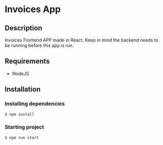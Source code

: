 # Invoices App

## Description

Invoices Frontend APP made in React. Keep in mind the backend needs to be running before this app is run.

## Requirements
- NodeJS

## Installation

### Installing dependencies
```bash
$ npm install
```

### Starting project 
```bash
$ npm run start
```